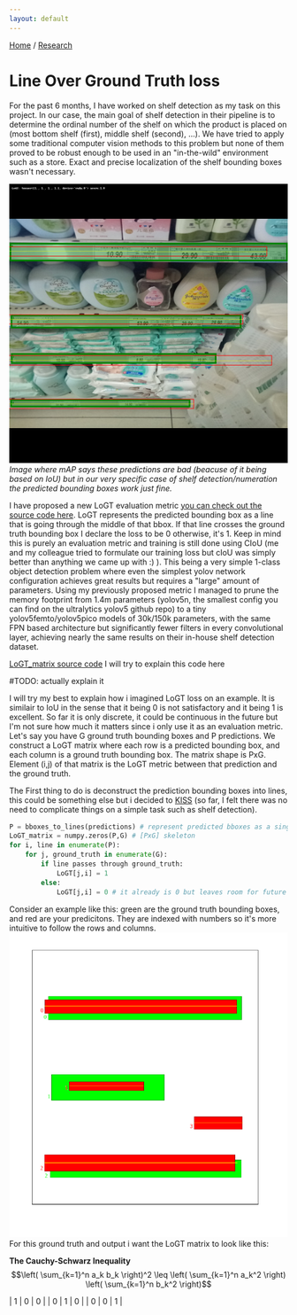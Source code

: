 ```yaml
---
layout: default
---
```


[Home](./index.html) / [Research](./research.html)

# Line Over Ground Truth loss

For the past 6 months, I have worked on shelf detection as my task on this project. In our case, the main goal of shelf detection in their pipeline is to determine the ordinal number of the shelf on which the product is placed on (most bottom shelf (first), middle shelf (second), ...). We have tried to apply some traditional computer vision methods to this problem but none of them proved to be robust enough to be used in an "in-the-wild" environment such as a store. Exact and precise localization of the shelf bounding boxes wasn't necessary.

![](./assets/img/mapbad.png)
*Image where mAP says these predictions are bad (beacuse of it being based on IoU) but in our very specific case of shelf detection/numeration the predicted bounding boxes work just fine.*

I have proposed a new LoGT evaluation metric [you can check out the source code here](https://github.com/jere357/yolov5-RGBD/blob/master/val_jere.py#L526). LoGT represents the predicted bounding box as a line that is going through the middle of that bbox. If that line crosses the ground truth bounding box I declare the loss to be 0 otherwise, it's 1. Keep in mind this is purely an evaluation metric and training is still done using CIoU (me and my colleague tried to formulate our training loss but cIoU was simply better than anything we came up with :) ). This being a very simple 1-class object detection problem where even the simplest yolov network configuration achieves great results but requires a "large" amount of parameters. Using my previously proposed metric I managed to prune the memory footprint from 1.4m parameters (yolov5n, the smallest config you can find on the ultralytics yolov5 github repo) to a tiny yolov5femto/yolov5pico models of 30k/150k parameters, with the same FPN based architecture but significantly fewer filters in every convolutional layer, achieving nearly the same results on their in-house shelf detection dataset.

[LoGT_matrix source code](https://github.com/jere357/yolov5-RGBD/blob/master/val_jere.py#L526)
I will try to explain this code here 

#TODO: actually explain it

I will try my best to explain how i imagined LoGT loss on an example. It is similair to IoU in the sense that it being 0 is not satisfactory and it being 1 is excellent. So far it is only discrete, it could be continuous in the future but I'm not sure how much it matters since i only use it as an evaluation metric. Let's say you have G ground truth bounding boxes and P predictions. We construct a LoGT matrix where each row is a predicted bounding box, and each column is a ground truth bounding box. The matrix shape is PxG. Element (i,j) of that matrix is the LoGT metric between that prediction and the ground truth. 

The First thing to do is deconstruct the prediction bounding boxes into lines, this could be something else but i decided to [KISS](https://en.wikipedia.org/wiki/KISS_principle) (so far, I felt there was no need to complicate things on a simple task such as shelf detection).

```python
P = bboxes_to_lines(predictions) # represent predicted bboxes as a single line going through the middle of that box
LoGT_matrix = numpy.zeros(P,G) # [PxG] skeleton
for i, line in enumerate(P):
    for j, ground_truth in enumerate(G):
        if line passes through ground_truth:
            LoGT[j,i] = 1
        else:
            LoGT[j,i] = 0 # it already is 0 but leaves room for future code when maybe i don't want it to be discrete

```
Consider an example like this: green are the ground truth bounding boxes, and red are your predicitons. They are indexed with numbers so it's more intuitive to follow the rows and columns.
![pusi kurac](./assets/img/logt_demo1.png)
For this ground truth and output i want the LoGT matrix to look like this:

**The Cauchy-Schwarz Inequality**
$$\left( \sum_{k=1}^n a_k b_k \right)^2 \leq \left( \sum_{k=1}^n a_k^2 \right) \left( \sum_{k=1}^n b_k^2 \right)$$

| 1 | 0 | 0 |
| 0 | 1 | 0 |
| 0 | 0 | 1 |


